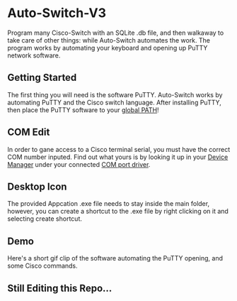 # Auto-Switch-V3
Program many Cisco-Switch with an SQLite .db file, and then walkaway to take care of other things: while Auto-Switch automates the work. The program works by automating your keyboard and opening up PuTTY network software.

## Getting Started
The first thing you will need is the software PuTTY. Auto-Switch works by automating PuTTY and the Cisco switch language. 
After installing PuTTY, then  place the PuTTY software to your <a href="https://docs.telerik.com/teststudio/features/test-runners/add-path-environment-variables" title="PATH">global PATH</a>!

## COM Edit
In order to gane access to a Cisco terminal serial, you must have the correct COM number inputed. 
Find out what yours is by looking it up in your <a href="https://www.howtogeek.com/697936/5-ways-to-open-device-manager-on-windows-10/" title="Device Manager">Device Manager</a> under your connected <a href="https://pbxbook.com/voip/sputty.html" title="COM">COM port driver</a>.

## Desktop Icon
The provided Appcation .exe file needs to stay inside the main folder, however, you can create a shortcut to the .exe file by right clicking on it and selecting create shortcut.

## Demo 
Here's a short gif clip of the software automating the PuTTY opening, and some Cisco commands.

## Still Editing this Repo...
